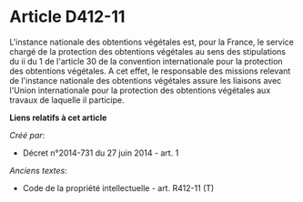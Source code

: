 # Article D412-11

L'instance nationale des obtentions végétales est, pour la France, le service chargé de la protection des obtentions
végétales au sens des stipulations du ii du 1 de l'article 30 de la convention internationale pour la protection des
obtentions végétales. A cet effet, le responsable des missions relevant de l'instance nationale des obtentions végétales
assure les liaisons avec l'Union internationale pour la protection des obtentions végétales aux travaux de laquelle il
participe.

**Liens relatifs à cet article**

_Créé par_:

  - Décret n°2014-731 du 27 juin 2014 - art. 1

_Anciens textes_:

  - Code de la propriété intellectuelle - art. R412-11 (T)
